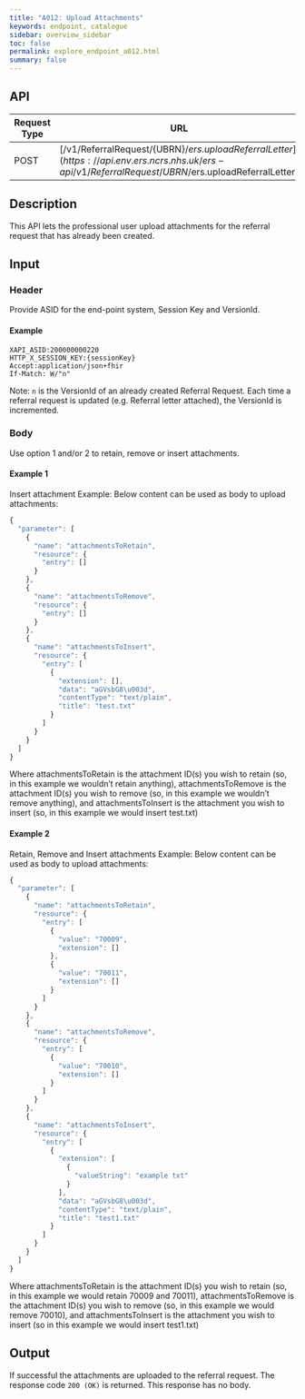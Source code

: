 ```yaml
---
title: "A012: Upload Attachments"
keywords: endpoint, catalogue
sidebar: overview_sidebar
toc: false
permalink: explore_endpoint_a012.html
summary: false
---
```


## API

| Request Type | URL |
| -------------| --- |
| POST |  [/v1/ReferralRequest/{UBRN}/$ers.uploadReferralLetter](https://api.{env}.ers.ncrs.nhs.uk/ers-api/v1/ReferralRequest/{{UBRN}}/$ers.uploadReferralLetter)

## Description
This API lets the professional user upload attachments for the referral request that has already been created.

## Input

### Header
Provide ASID for the end-point system, Session Key and VersionId.

#### Example
```http
XAPI_ASID:200000000220
HTTP_X_SESSION_KEY:{sessionKey}
Accept:application/json+fhir
If-Match: W/"n"
```

Note: `n` is the VersionId of an already created Referral Request. Each time a referral request is updated (e.g. Referral letter attached), the VersionId is incremented.

### Body
Use option 1 and/or 2 to retain, remove or insert attachments.

#### Example 1
Insert attachment Example: Below content can be used as body to upload attachments:
```javascript
{
  "parameter": [
    {
      "name": "attachmentsToRetain",
      "resource": {
        "entry": []
      }
    },
    {
      "name": "attachmentsToRemove",
      "resource": {
        "entry": []
      }
    },
    {
      "name": "attachmentsToInsert",
      "resource": {
        "entry": [
          {
            "extension": [],
            "data": "aGVsbG8\u003d",
            "contentType": "text/plain",
            "title": "test.txt"
          }
        ]
      }
    }
  ]
}
```

Where attachmentsToRetain is the attachment ID(s) you wish to retain (so, in this example we wouldn’t retain anything),
attachmentsToRemove is the attachment ID(s) you wish to remove (so, in this example we wouldn’t remove anything),
and attachmentsToInsert is the attachment you wish to insert (so, in this example we would insert test.txt)

#### Example 2
Retain, Remove and Insert attachments Example: Below content can be used as body to upload attachments:

```javascript
{
  "parameter": [
    {
      "name": "attachmentsToRetain",
      "resource": {
        "entry": [
          {
            "value": "70009",
            "extension": []
          },
          {
            "value": "70011",
            "extension": []
          }
        ]
      }
    },
    {
      "name": "attachmentsToRemove",
      "resource": {
        "entry": [
          {
            "value": "70010",
            "extension": []
          }
        ]
      }
    },
    {
      "name": "attachmentsToInsert",
      "resource": {
        "entry": [
          {
            "extension": [
              {
                "valueString": "example txt"
              }
            ],
            "data": "aGVsbG8\u003d",
            "contentType": "text/plain",
            "title": "test1.txt"
          }
        ]
      }
    }
  ]
}
```

Where attachmentsToRetain is the attachment ID(s) you wish to retain (so, in this example we would retain 70009 and 70011),
attachmentsToRemove is the attachment ID(s) you wish to remove (so, in this example we would remove 70010),
and attachmentsToInsert is the attachment you wish to insert (so in this example we would insert test1.txt)

## Output
If successful the attachments are uploaded to the referral request. The response code `200 (OK)` is returned. This response has no body.

<!--## Code Sample
Refer to the `API Client Demonstrator tool` source code.-->

